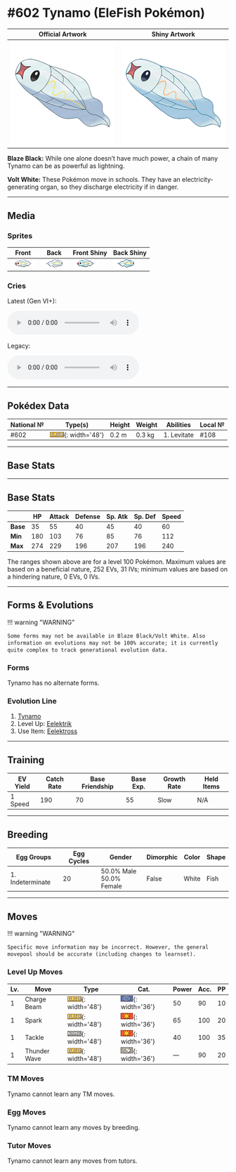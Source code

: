 # #602 Tynamo (EleFish Pokémon)

| Official Artwork | Shiny Artwork |
| --- | --- |
| ![Official Artwork](../assets/sprites/tynamo/official_artwork.png) | ![Shiny Artwork](../assets/sprites/tynamo/official_artwork_shiny.png) |

**Blaze Black:** While one alone doesn’t have much power, a chain of many Tynamo can be as powerful as lightning.

**Volt White:** These Pokémon move in schools. They have an electricity-generating organ, so they discharge electricity if in danger.

---

## Media

### Sprites

| Front | Back | Front Shiny | Back Shiny |
| --- | --- | --- | --- |
| ![Front](../assets/sprites/tynamo/front.gif) | ![Back](../assets/sprites/tynamo/back.gif) | ![Front Shiny](../assets/sprites/tynamo/front_shiny.gif) | ![Back Shiny](../assets/sprites/tynamo/back_shiny.gif) |

### Cries

Latest (Gen VI+):
<p><audio controls>
  <source src='../assets/cries/tynamo/latest.ogg' type='audio/ogg'>
  Your browser does not support the audio element.
</audio></p>

Legacy:
<p><audio controls>
  <source src='../assets/cries/tynamo/legacy.ogg' type='audio/ogg'>
  Your browser does not support the audio element.
</audio></p>

---

## Pokédex Data

| National № | Type(s) | Height | Weight | Abilities | Local № |
|------------|---------|--------|--------|-----------|---------|
| #602 | ![electric](../assets/types/electric.png){: width='48'} | 0.2 m | 0.3 kg | 1. Levitate | #108 |

---

## Base Stats
---

## Base Stats
|   | HP | Attack | Defense | Sp. Atk | Sp. Def | Speed |
|---|----|--------|---------|---------|---------|-------|
| **Base** | 35 | 55 | 40 | 45 | 40 | 60 |
| **Min** | 180 | 103 | 76 | 85 | 76 | 112 |
| **Max** | 274 | 229 | 196 | 207 | 196 | 240 |

The ranges shown above are for a level 100 Pokémon. Maximum values are based on a beneficial nature, 252 EVs, 31 IVs; minimum values are based on a hindering nature, 0 EVs, 0 IVs.

---

## Forms & Evolutions

!!! warning "WARNING"

    Some forms may not be available in Blaze Black/Volt White. Also information on evolutions may not be 100% accurate; it is currently quite complex to track generational evolution data.

### Forms

Tynamo has no alternate forms.

### Evolution Line

1. [Tynamo](tynamo.md/)
1. Level Up: [Eelektrik](eelektrik.md/)
1. Use Item: [Eelektross](eelektross.md/)

---

## Training

| EV Yield | Catch Rate | Base Friendship | Base Exp. | Growth Rate | Held Items |
|----------|------------|-----------------|-----------|-------------|------------|
| 1 Speed | 190 | 70 | 55 | Slow | N/A |

---

## Breeding

| Egg Groups | Egg Cycles | Gender | Dimorphic | Color | Shape |
|------------|------------|--------|-----------|-------|-------|
| 1. Indeterminate | 20 | 50.0% Male<br>50.0% Female | False | White | Fish |

---

## Moves

!!! warning "WARNING"

    Specific move information may be incorrect. However, the general movepool should be accurate (including changes to learnset).

### Level Up Moves

Lv. | Move | Type | Cat. | Power | Acc. | PP
--- | --- | --- | --- | --- | --- | ---
| 1 | Charge Beam | ![electric](../assets/types/electric.png){: width='48'} | ![special](../assets/move_category/special.png){: width='36'} | 50 | 90 | 10 |
| 1 | Spark | ![electric](../assets/types/electric.png){: width='48'} | ![physical](../assets/move_category/physical.png){: width='36'} | 65 | 100 | 20 |
| 1 | Tackle | ![normal](../assets/types/normal.png){: width='48'} | ![physical](../assets/move_category/physical.png){: width='36'} | 40 | 100 | 35 |
| 1 | Thunder Wave | ![electric](../assets/types/electric.png){: width='48'} | ![status](../assets/move_category/status.png){: width='36'} | — | 90 | 20 |

### TM Moves

Tynamo cannot learn any TM moves.
### Egg Moves

Tynamo cannot learn any moves by breeding.
### Tutor Moves

Tynamo cannot learn any moves from tutors.
